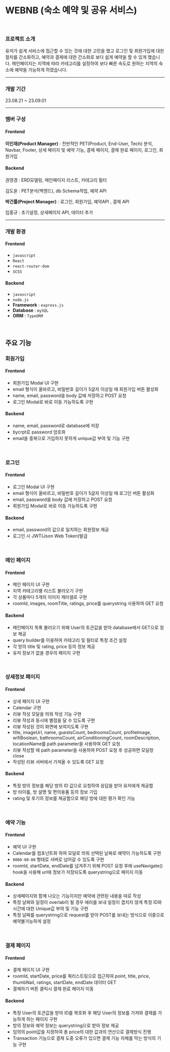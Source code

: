 # WEBNB (숙소 예약 및 공유 서비스)

<br>

### 프로젝트 소개
유저가 쉽게 서비스에 접근할 수 있는 것에 대한 고민을 했고
로그인 및 회원가입에 대한 절차를 간소화하고, 예약과 결제에 대한 간소화로 보다 쉽게 예약을 할 수 있게 했습니다.
메인페이지는 지역에 따라 카테고리를 설정하여 보다 빠른 속도로 원하는 지역의 숙소에 예약을 가능하게 하였습니다.

---

### 개발 기간
23.08.21 ~ 23.09.01

---
### 멤버 구성

#### Frontend

<b>이인재(Product Manager)</b> : 전반적인 PET(Product, End-User, Tech) 분석, Navbar, Footer, 상세 페이지 및 예약 기능, 결제 페이지, 결제 완료 페이지, 로그인, 회원가입 

#### Backend

권영경 : ERD모델링, 메인페이지 리스트, 카테고리 필터

김도윤 : PET분석(백엔드), db Schema작업, 예약 API

<b>박건률(Project Manager)</b> : 로그인, 회원가입, 예약API , 결제 API

임홍규 : 초기설정, 상세페이지 API, 데이터 추가


---

### 개발 환경

#### Frontend

- `javascript`
- `React`
- `react-router-dom`
- `SCSS`

#### Backend

- `javascript`
- `node.js`
- **Framework** : `express.js`
- **Database** : `mySQL`
- **ORM** : `TypeORM`
<br>

## 주요 기능

### 회원가입

#### Frontend

- 회원가입 Modal UI 구현
- email 형식이 올바르고, 비밀번호 길이가 5글자 이상일 때 회원가입 버튼 활성화
- name, email, password을 body 값에 저장하고 POST 요청
- 로그인 Modal로 바로 이동 가능하도록 구현

#### Backend

- name, email, password로 database에 저장
- bycrpt로 password 암호화
- email을 중복으로 가입하지 못하게 unique값 부여 및 기능 구현

<br />

### 로그인

#### Frontend

- 로그인 Modal UI 구현
- email 형식이 올바르고, 비밀번호 길이가 5글자 이상일 때 로그인 버튼 활성화
- email, password을 body 값에 저장하고 POST 요청
- 회원가입 Modal로 바로 이동 가능하도록 구현

#### Backend

- email, password의 값으로 일치하는 회원정보 제공
- 로그인 시 JWT(Json Web Token)발급

<br />

### 메인 페이지

#### Frontend

- 메인 페이지 UI 구현
- 지역 카테고리별 리스트 불러오기 구현
- 각 상품마다 5개의 이미지 캐러셀로 구현
- roomId, images, roomTitle, ratings, price를 querystring 사용하여 GET 요청

#### Backend

- 메인페이지 목록 불러오기 위해 User의 토큰값을 받아 database에서 GET으로 정보 제공
- query builder를 이용하여 카테고리 및 필터로 특정 조건 설정
- 각 방의 title 및 rating, price 등의 정보 제공
- 유저 정보가 없을 경우의 페이지 구현

<br />

### 상세정보 페이지

#### Frontend

- 상세 페이지 UI 구현
- Calendar 구현
- 리뷰 작성 모달을 띄워 작성 기능 구현
- 리뷰 작성과 동시에 별점을 달 수 있도록 구현
- 리뷰 작성된 것이 화면에 보여지도록 구현
- title, imageUrl, name, guestsCount, bedroomsCount, profileImage, wifiBoolean, bathroomsCount, airConditioningCount, roomDescription, locationName를 path parameter을 사용하여   GET 요청
- 리뷰 작성할 때 path parameter을 사용하여 POST 요청 후 성공하면 모달창 close
- 작성된 리뷰 서버에서 가져올 수 있도록 GET 요청

#### Backend

- 특정 방의 정보를 해당 방의 ID 값으로 요청하여 응답을 받아 유저에게 제공함
- 방 타이틀, 방 설명 및 편의용품 등의 정보 기입
- rating 및 후기의 정보를 제공함으로 해당 방에 대한 평가 확인 가능

<br />
  
### 예약 기능

#### Frontend

- 예약 UI 구현
- Calendar를 컴포넌트화 하여 모달로 띄워 선택된 날짜로 예약이 가능하도록 구현
- `0000-00-00` 형태로 서버로 넘어갈 수 있도록 구현
- roomId, startDate, endDate를 넘겨주기 위해 POST 요청 후에 useNavigate() hook을 사용해 url에 정보가 저장되도록 querystring으로 페이지 이동

#### Backend

- 상세페이지와 함께 나오는 기능이지만 예약에 관련된 내용을 따로 작성
- 특정 날짜와 일정이 overlab이 될 경우 에러를 보내 일정이 겹치지 않게 특정 ID와 시간에 대한 Unique값 부여 및 기능 구현
- 특정 날짜를 querystring으로 request를 받아 POST를 보내는 방식으로 이중으로 예약불가능하게 설정

<br />
  
### 결제 페이지

#### Frontend

- 결제 페이지 UI 구현
- roomId, startDate, price를 쿼리스트링으로 접근하여 point, title, price, thumbNail, ratings, startDate, endDate 데이터 GET
- 결제하기 버튼 클릭시 결제 완료 페이지 이동

#### Backend

- 특정 User의 토큰값을 받아 ID를 복호화 후 해당 User의 정보를 가져와 결제를 가능하게 하는 페이지 구현
- 방의 정보와 예약 정보는 querystring으로 받아 정보 제공
- 임의의 point값을 지정하여 총 price의 대한 값과의 연산으로 결제방식 진행
- Transaction 기능으로 결제 도중 오류가 있으면 결제 기능 자체를 막는 방식의 기능 구현

